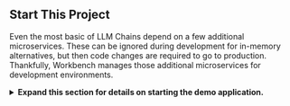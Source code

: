 ## Start This Project

Even the most basic of LLM Chains depend on a few additional microservices. These can be ignored during development for in-memory alternatives, but then code changes are required to go to production. Thankfully, Workbench manages those additional microservices for development environments.

<details>
<summary>
<b>Expand this section for details on starting the demo application.</b>
</summary>

> **HINT:** For each application, the debug output can be monitored in the UI by clicking the Output link in the lower left corner, selecting the dropdown menu, and choosing the application of interest (or *Compose* for applications started via compose). 

1. The applications bundled in this workspace can be controlled by navigating to two tabs:

    - **Environment** > **Compose**.
    - **Environment** > **Applications**

1. First, navigate to the **Environment** > **Compose** tab. Using the dropdown menu, select the option reflecting your GPU count. All options, even 0 GPUs, will be able to run this project succesfully. Below is an outline of the available options and services they start up locally:

    - 0 GPUs
        - *Milvus Vector DB* and *Redis*. Milvus is used as an unstructured knowledge base and Redis is used to store conversation histories.
    - 1 GPU
        - *LLM NIM*. The first time the LLM NIM is started, it will take some time to download the image and the optimized models.
            - During a long start, to confirm the LLM NIM is starting, the progress can be observed by viewing the logs by using the *Output* pane on the bottom left of the UI.

            - If the logs indicate an authentication error, that means the provided *NGC_API_KEY* does not have access to the NIMs. Please verify it was generated correctly and in an NGC organization that has NVIDIA AI Enterprise support or trial.

            - If the logs appear to be stuck on `..........: Pull complete`. `..........: Verifying complete`, or `..........: Download complete`; this is all normal output from Docker that the various layers of the container image have been downloaded.

            - Any other failures here need to be addressed.
    - 2 GPU
        - *Embedding NIM*
    - 3+ GPUs
        - *Reranking NIM*

    **_NOTE:_**  Each profile will also include all services from profiles with less GPUs (thus, 3+ GPUs runs *everything* locally)

1. Once the compose services have been started, navigate to the **Environment** > **Applications** tab. Now, the *Chain Server* can safely be started. This contains the custom LangChain code for performing our reasoning chain. By default, it will use the local Milvus and Redis, but use *ai.nvidia.com* for LLM, Embedding, and Reranking model inferencing.

1. Once the *Chain Server*  is up, the *Chat Frontend* can be started. Starting the interface will automatically open it in a browser window.

  ![NIM Anywhere Frontend](_static/na_frontend.png)

</details>
